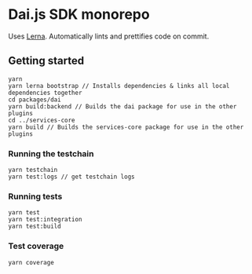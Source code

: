 # Dai.js SDK monorepo

Uses [Lerna](https://github.com/lerna/lerna). Automatically lints and prettifies
code on commit.

## Getting started

```
yarn
yarn lerna bootstrap // Installs dependencies & links all local dependencies together
cd packages/dai
yarn build:backend // Builds the dai package for use in the other plugins
cd ../services-core
yarn build // Builds the services-core package for use in the other plugins
```

### Running the testchain

```
yarn testchain
yarn test:logs // get testchain logs
```

### Running tests

```
yarn test
yarn test:integration
yarn test:build
```

### Test coverage

```
yarn coverage
```
